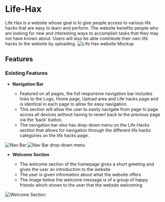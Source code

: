 # Life-Hax
Life Hax is a website whose goal is to give people access to various life hacks that are easy to learn and perform.
The website benefits people who are looking for new and interesting ways to accomplish tasks that they may not have known about.
Users will also be able contribute their own life hacks to the website by uploading.
![Life Hax website Mockup](https://github.com/Awoyalejohn/Life-Hax/blob/main/assets/images/lifehax-mock-up.png)

## Features 

### Existing Features

- __Navigation Bar__

  - Featured on all pages, the full responsive navigation bar includes links to the Logo, Home page, Upload area and Life hacks page and is identical in each page to allow for easy navigation.
  - This section will allow the user to easily navigate from page to page across all devices without having to revert back to the previous page via the ‘back’ button. 
  - The navigation bar also has drop-down menu on the Life Hacks section that allows for navigation through the different life hacks categories on the life hacks page.
 
![Nav Bar](https://github.com/Awoyalejohn/Life-Hax/blob/main/assets/images/nav-bar.png)
![Nav Bar drop-down menu](https://github.com/Awoyalejohn/Life-Hax/blob/main/assets/images/nav-bar-dropdown-menu.png)

- __Welcome Section__

  - The welcome section of the homepage gives a short greeting and gives the user an introduction to the website
  - The user is given infromation about what the website offers
  - The image below the welcome message is of a group of happy friends which shows to the user that the website welcoming 
 
![Welcome Section](https://github.com/Awoyalejohn/Life-Hax/blob/main/assets/images/welcome-section.PNG)

